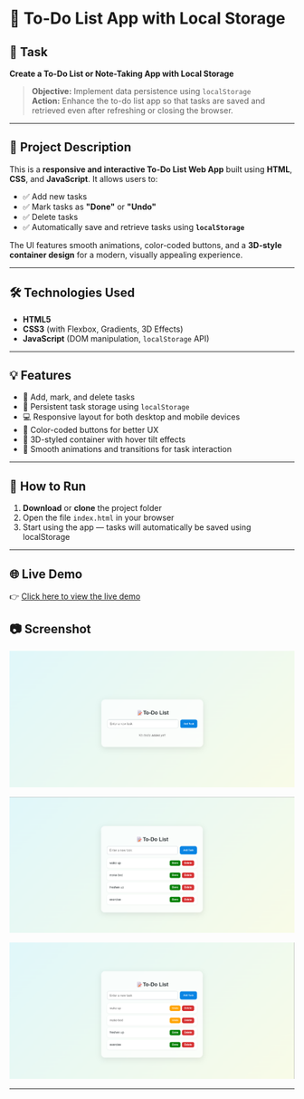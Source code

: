 # 📝 To-Do List App with Local Storage

## 📌 Task

**Create a To-Do List or Note-Taking App with Local Storage**

> **Objective:** Implement data persistence using `localStorage`  
> **Action:** Enhance the to-do list app so that tasks are saved and retrieved even after refreshing or closing the browser.

---

## 🚀 Project Description

This is a **responsive and interactive To-Do List Web App** built using **HTML**, **CSS**, and **JavaScript**. It allows users to:

- ✅ Add new tasks  
- ✅ Mark tasks as **"Done"** or **"Undo"**  
- ✅ Delete tasks  
- ✅ Automatically save and retrieve tasks using **`localStorage`**

The UI features smooth animations, color-coded buttons, and a **3D-style container design** for a modern, visually appealing experience.

---

## 🛠️ Technologies Used

- **HTML5**
- **CSS3** (with Flexbox, Gradients, 3D Effects)
- **JavaScript** (DOM manipulation, `localStorage` API)

---

## 💡 Features

- 📌 Add, mark, and delete tasks  
- 💾 Persistent task storage using `localStorage`  
- 💻 Responsive layout for both desktop and mobile devices  
- 🌈 Color-coded buttons for better UX  
- 🎨 3D-styled container with hover tilt effects  
- 🔄 Smooth animations and transitions for task interaction  

---

## 🧪 How to Run

1. **Download** or **clone** the project folder  
2. Open the file `index.html` in your browser  
3. Start using the app — tasks will automatically be saved using localStorage

---

## 🌐 Live Demo

👉 [Click here to view the live demo](https://lavs2005.github.io/Apex-Task-4-Todolist/)

## 📷 Screenshot

![App Screenshot](./screenshots/img1.png)

![App Screenshot](./screenshots/img2.png)

![App Screenshot](./screenshots/img3.png)

---



